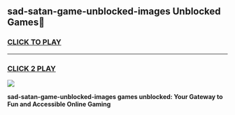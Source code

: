 
## sad-satan-game-unblocked-images Unblocked Games👋
<h3>
<a href="https://news.freeplayer.one?title=sad-satan-game-unblocked-images&ref=16F">CLICK TO PLAY</a></h3>
<hr>

<h3>
<a href="https://news.freeplayer.one?title=sad-satan-game-unblocked-images&ref=16F">CLICK 2 PLAY</a>
  
</h3>

<a href="https://news.freeplayer.one?title=sad-satan-game-unblocked-images&ref=16F/"><img src="https://clearcache.store/games.png"></a>


**sad-satan-game-unblocked-images games unblocked: Your Gateway to Fun and Accessible Online Gaming**
